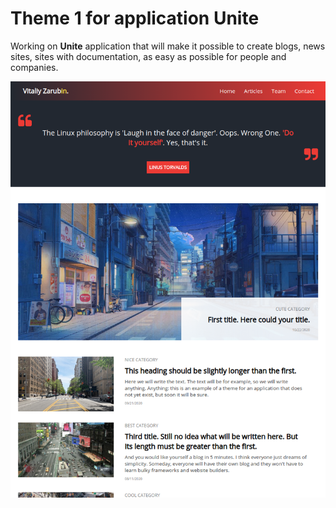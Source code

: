 Theme 1 for application Unite
===================

Working on **Unite** application that will make it possible to create blogs, news sites, sites with documentation, as easy as possible for people and companies.

![picture](data/preview.png)